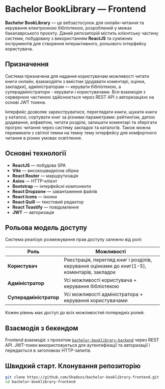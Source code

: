 # Bachelor BookLibrary — Frontend

**Bachelor BookLibrary** — це вебзастосунок для онлайн-читання та керування електронною бібліотекою, розроблений у межах бакалаврського проєкту. Даний репозиторій містить клієнтську частину системи, побудовану з використанням **ReactJS** та суміжних інструментів для створення інтерактивного, рольового інтерфейсу користувача.

## Призначення

Система призначена для надання користувачам можливості читати книги онлайн, взаємодіяти з вмістом (додавати коментарі, оцінки, закладки), адміністраторам — керувати бібліотекою, а суперадміністратори - керувати і користувачами. Вся взаємодія з серверною частиною здійснюється через REST API з авторизацією на основі JWT токена.

Інтерфейс дозволяє зареєструватися, переглядати книги, шукати книги у каталозі, сортувати книг за різними параметрами: рейтингом, датою додавання, алфавітом, читати розділи, залишати коментарі та зберігати прогрес читання через систему закладок та каталогів. Також можна перемикати з світлої темни на темну тему інтерфейсу для комфортного читання в різних умовах освітлення.

## Основні технології

- **ReactJS** — побудова SPA
- **Vite** — високошвидкісна збірка
- **React Router** — маршрутизація
- **Axios** — HTTP-клієнт
- **Bootstrap** — інтерфейсні компоненти
- **React Dropzone** — завантаження файлів
- **React Icons** — іконки
- **React Quill** — текстовий редактор
- **React Toastify** — повідомлення
- **JWT** — авторизація

## Рольова модель доступу

Система реалізує розмежування прав доступу залежно від ролі:

| Роль              | Можливості                                                                 |
|-------------------|----------------------------------------------------------------------------|
| **Користувач**     | Реєстрація, перегляд книг і розділів, керування оцінками до книг(1-5), коментарів, закладок         |
| **Адміністратор**  | Усі можливості користувача + керування бібліотекою                        |
| **Суперадміністратор** | Усі можливості адміністратора + керування користувачами                     |

Кожен рівень має доступ до всіх можливостей попередніх ролей.

## Взаємодія з бекендом

Frontend взаємодіє з проєктом [`bachelor-booklibrary-backend`](https://github.com/Shadozx/bachelor-booklibrary-backend) через REST API. JWT-токен використовується для аутентифікації та авторизації і передається в заголовках HTTP-запитів.

## Швидкий старт. Клонування репозиторію
```bash
git clone https://github.com/Shadozx/bachelor-booklibrary-frontend.git
cd bachelor-booklibrary-frontend
